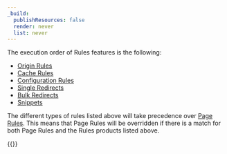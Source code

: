 ```yaml
---
_build:
  publishResources: false
  render: never
  list: never
---
```


The execution order of Rules features is the following:

* [Origin Rules](/rules/origin-rules/)
* [Cache Rules](/cache/how-to/cache-rules/)
* [Configuration Rules](/rules/configuration-rules/)
* [Single Redirects](/rules/url-forwarding/single-redirects/)
* [Bulk Redirects](/rules/url-forwarding/bulk-redirects/)
* [Snippets](/rules/snippets/)

The different types of rules listed above will take precedence over [Page Rules](/rules/page-rules/). This means that Page Rules will be overridden if there is a match for both Page Rules and the Rules products listed above.

{{<render file="_challenge-issues.md" withParameters="Rules features">}}